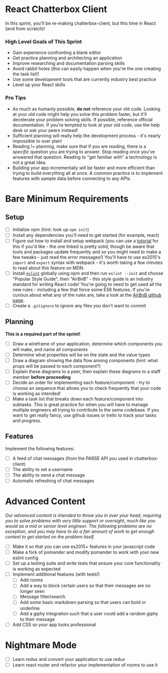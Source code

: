 # React Chatterbox Client
In this sprint, you'll be re-making chatterbox-client, but this time in React (and from scratch)!

### High Level Goals of This Sprint
* Gain experience confronting a blank editor
* Get practice planning and architecting an application
* Improve researching and documentation parsing skills
* Avoid rabbit holes (this can easily happen when you're the one creating the task list!)
* Use some development tools that are currently industry best practice
* Level up your React skills


### Pro Tips
* As much as humanly possible, **do not** reference your old code. Looking at your old code might help you solve *this* problem faster, but it'll decelerate your problem solving skills. If possible, reference official documentation. If you're tempted to look at your old code, use the help desk or ask your peers instead!
* Sufficient planning will really help the development process - it's nearly impossible to over plan!
* Reading != planning, make sure that if you are reading, there is a *specific* question you are trying to answer. Stop reading once you've answered that question. Reading to "get familiar with" a technology is not a great idea.
* Building your app incrementally will be faster and more efficient than trying to build everything all at once. A common practice is to implement features with sample data before connecting to any APIs.

# Bare Minimum Requirements

## Setup
- [ ] Initialize npm (hint: look up `npm init`)
- [ ] Install any dependencies you'll need to get started (for example, react)
- [ ] Figure out how to install and setup webpack (you can use a [tutorial](https://www.codementor.io/tamizhvendan/beginner-guide-setup-reactjs-environment-npm-babel-6-webpack-du107r9zr) for this if you'd like - the one linked is pretty solid, though be aware that tools and packages update frequently and so you might need to make a few tweaks - just read the error messages!) You'll have to use es2015's `import` and `export` syntax with webpack - it's worth taking a few minutes to read about this feature on MDN.
- [ ] Install [`eslint`](https://eslint.org/docs/user-guide/getting-started) globally using npm and then run `eslint --init` and choose "Popular Style Guide", then "AirBnB" - this style guide is an industry standard for writing React code! You're going to need to get used all the new rules - including a few that force some ES6 features. If you're curious about what any of the rules are, take a look at the [AirBnB github page](https://github.com/airbnb/javascript).
- [ ] Create a `.gitignore` to ignore any files you don't want to commit

## Planning
**This is a required part of the sprint!**

- [ ] Draw a wireframe of your application, determine which components you will make, and name all components
- [ ] Determine what properties will be on the state and the value types
- [ ] Draw a diagram showing the data flow among components (hint: what props will be passed to each component?)
- [ ] Explain these diagrams to a peer, then explain these diagrams to a staff member **before proceeding**
- [ ] Decide an order for implementing each feature/component - try to choose an sequence that allows you to check frequently that your code is working as intended!
- [ ] Make a task list that breaks down each feature/component into subtasks. This is great practice for when you will have to manage multiple engineers all trying to contribute to the same codebase. If you want to get really fancy, use github issues or trello to track your tasks and progress.

## Features
Implement the following features:  

- [ ] A feed of chat messages (from the PARSE API you used in chatterbox-client)
- [ ] The ability to set a username
- [ ] The ability to send a chat message
- [ ] Automatic refreshing of chat messages

# Advanced Content
*Our advanced content is intended to throw you in over your head, requiring you to solve problems with very little support or oversight, much like you would as a mid or senior level engineer. The following problems are no exception, and you may have to do a fair amount of work to get enough context to get started on the problem itself.*

- [ ] Make it so that you can use es2015+ features in your javascript code
- [ ] Make a fork of pomander and modify pomander to work with your new eslint config
- [ ] Set up a testing suite and write tests that ensure your core functionality is working as expected
- [ ] Implement additional features (with tests!)
    - [ ] Add rooms
    - [ ] Add a way to block certain users so that their messages are no longer seen
    - [ ] Message filter/search
    - [ ] Add some basic markdown parsing so that users can bold or underline
    - [ ] Add a giphy integration such that a user could add a random giphy to their message
- [ ] Add CSS so your app looks professional

# Nightmare Mode
- [ ] Learn redux and convert your application to use redux
- [ ] Learn react router and refactor your implementation of rooms to use it